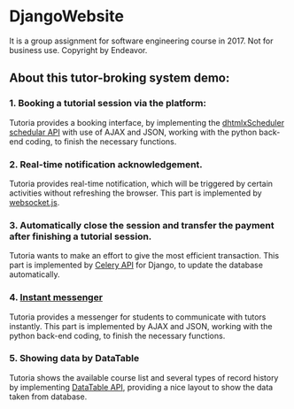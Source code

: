 # DjangoWebsite

It is a group assignment for software engineering course in 2017. Not for business use. Copyright by Endeavor.

## About this tutor-broking system demo:
### 1. Booking a tutorial session via the platform:
Tutoria provides a booking interface, by implementing the [dhtmlxScheduler schedular API](https://docs.dhtmlx.com/scheduler/api__refs__scheduler.html) with use of AJAX and JSON, working with the python back-end coding, to finish the necessary functions.
### 2. Real-time notification acknowledgement.
Tutoria provides real-time notification, which will be triggered by certain activities without refreshing the browser. This part is implemented by [websocket.js](https://developer.mozilla.org/en-US/docs/Web/API/WebSockets_API/Writing_WebSocket_client_applications).
### 3. Automatically close the session and transfer the payment after finishing a tutorial session.
Tutoria wants to make an effort to give the most efficient transaction. This part is implemented by [Celery API](http://www.celeryproject.org/) for Django, to update the database automatically.
### 4. [Instant messenger](https://github.com/Felixho19/DjangoWebsite/blob/master/template/chat_room.html)
Tutoria provides a messenger for students to communicate with tutors instantly. This part is implemented by AJAX and JSON, working with the python back-end coding, to finish the necessary functions.
### 5. Showing data by DataTable
Tutoria shows the available course list and several types of record history by implementing [DataTable API](https://datatables.net/reference/api/), providing a nice layout to show the data taken from database.
